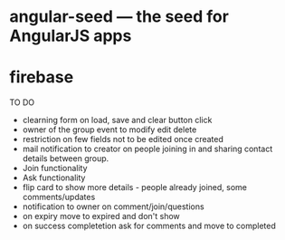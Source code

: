 # angular-seed — the seed for AngularJS apps

# firebase

TO DO
- clearning form on load, save and clear button click
- owner of the group event to modify edit delete
- restriction on few fields not to be edited once created
- mail notification to creator on people joining in and sharing contact details between group.
- Join functionality
- Ask functionality
- flip card to show more details - people already joined, some comments/updates
- notification to owner on comment/join/questions
- on expiry move to expired and don't show
- on success completetion ask for comments and move to completed
